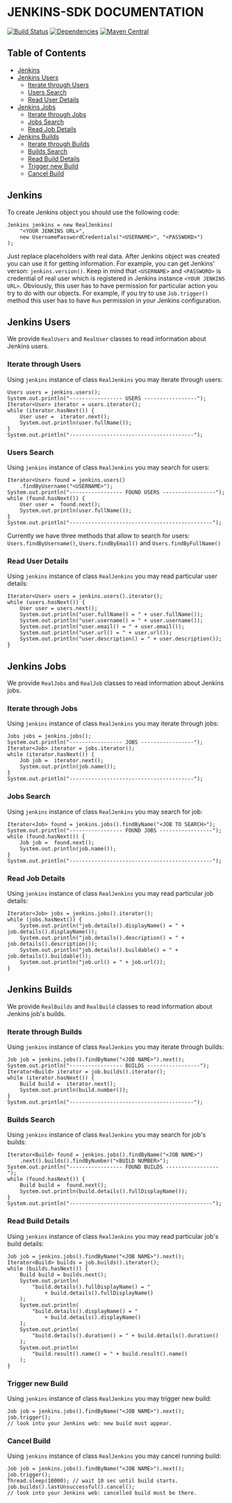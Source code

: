 # JENKINS-SDK DOCUMENTATION
[![Build Status](https://travis-ci.org/aistomin/jenkins-sdk.svg?branch=master)](https://travis-ci.org/aistomin/jenkins-sdk)
[![Dependencies](https://www.versioneye.com/user/projects/56b7e8d2f6e506003159ac3c/badge.svg?style=flat)](https://www.versioneye.com/user/projects/56b7e8d2f6e506003159ac3c)
[![Maven Central](https://maven-badges.herokuapp.com/maven-central/com.github.aistomin/jenkins-sdk/badge.svg)](https://maven-badges.herokuapp.com/maven-central/com.github.aistomin/jenkins-sdk)

## Table of Contents
* [Jenkins](#jenkins)  
* [Jenkins Users](#jenkins-users)  
    * [Iterate through Users](#iterate-through-users)
    * [Users Search](#users-search) 
    * [Read User Details](#read-user-details)
* [Jenkins Jobs](#jenkins-jobs)  
    * [Iterate through Jobs](#iterate-through-jobs)
    * [Jobs Search](#jobs-search) 
    * [Read Job Details](#read-job-details)
* [Jenkins Builds](#jenkins-builds)  
    * [Iterate through Builds](#iterate-through-builds)
    * [Builds Search](#builds-search) 
    * [Read Build Details](#read-build-details) 
    * [Trigger new Build](#trigger-new-build) 
    * [Cancel Build](#cancel-build)

## Jenkins
To create Jenkins object you should use the following code:
```
Jenkins jenkins = new RealJenkins(
    "<YOUR JENKINS URL>",
    new UsernamePasswordCredentials("<USERNAME>", "<PASSWORD>")
);
```
Just replace placeholders with real data.
After Jenkins object was created you can use it for getting information. For
example, you can get Jenkins' verson: ```jenkins.version()```.
Keep in mind that `<USERNAME>` and `<PASSWORD>` is credential of real user
which is registered in Jenkins instance `<YOUR JENKINS URL>`. Obviously, this
user has to have permission for particular action you try to do with our objects.
For example, if you try to use `Job.trigger()` method this user has to have `Run`
permission in your Jenkins configuration.

## Jenkins Users 
We provide ```RealUsers``` and ```RealUser``` classes to read information about
Jenkins users.

### Iterate through Users
Using ```jenkins``` instance of class ```RealJenkins``` you may iterate through
users:
```
Users users = jenkins.users();
System.out.println("----------------- USERS -----------------");
Iterator<User> iterator = users.iterator();
while (iterator.hasNext()) {
    User user =  iterator.next();
    System.out.println(user.fullName());
}
System.out.println("----------------------------------------");
```

### Users Search
Using ```jenkins``` instance of class ```RealJenkins``` you may search for
users:
```
Iterator<User> found = jenkins.users()
    .findByUsername("<USERNAME>");
System.out.println("----------------- FOUND USERS -----------------");
while (found.hasNext()) {
    User user =  found.next();
    System.out.println(user.fullName());
}
System.out.println("----------------------------------------------");
```
Currently we have three methods that allow to search for users:
`Users.findByUsername()`, `Users.findByEmail()` and `Users.findByFullName()`

### Read User Details
Using ```jenkins``` instance of class ```RealJenkins``` you may read particular
user details:
```
Iterator<User> users = jenkins.users().iterator();
while (users.hasNext()) {
    User user = users.next();
    System.out.println("user.fullName() = " + user.fullName());
    System.out.println("user.username() = " + user.username());
    System.out.println("user.email() = " + user.email());
    System.out.println("user.url() = " + user.url());
    System.out.println("user.description() = " + user.description());
}
```

## Jenkins Jobs 
We provide ```RealJobs``` and ```RealJob``` classes to read information about
Jenkins jobs.

### Iterate through Jobs
Using ```jenkins``` instance of class ```RealJenkins``` you may iterate through
jobs:
```
Jobs jobs = jenkins.jobs();
System.out.println("----------------- JOBS -----------------");
Iterator<Job> iterator = jobs.iterator();
while (iterator.hasNext()) {
    Job job =  iterator.next();
    System.out.println(job.name());
}
System.out.println("----------------------------------------");
```

### Jobs Search
Using ```jenkins``` instance of class ```RealJenkins``` you may search for
job:
```
Iterator<Job> found = jenkins.jobs().findByName("<JOB TO SEARCH>");
System.out.println("----------------- FOUND JOBS -----------------");
while (found.hasNext()) {
    Job job =  found.next();
    System.out.println(job.name());
}
System.out.println("----------------------------------------------");
```

### Read Job Details
Using ```jenkins``` instance of class ```RealJenkins``` you may read particular
job details:
```
Iterator<Job> jobs = jenkins.jobs().iterator();
while (jobs.hasNext()) {
    System.out.println("job.details().displayName() = " + job.details().displayName());
    System.out.println("job.details().description() = " + job.details().description());
    System.out.println("job.details().buildable() = " + job.details().buildable());
    System.out.println("job.url() = " + job.url());
}
```

## Jenkins Builds 
We provide ```RealBuilds``` and ```RealBuild``` classes to read information about
Jenkins job's builds.

### Iterate through Builds
Using ```jenkins``` instance of class ```RealJenkins``` you may iterate through
builds:
```
Job job = jenkins.jobs().findByName("<JOB NAME>").next();
System.out.println("----------------- BUILDS -----------------");
Iterator<Build> iterator = job.builds().iterator();
while (iterator.hasNext()) {
    Build build =  iterator.next();
    System.out.println(build.number());
}
System.out.println("----------------------------------------");
```

### Builds Search
Using ```jenkins``` instance of class ```RealJenkins``` you may search for
job's builds:
```
Iterator<Build> found = jenkins.jobs().findByName("<JOB NAME>")
    .next().builds().findByNumber("<BUILD NUMBER>");
System.out.println("----------------- FOUND BUILDS -----------------");
while (found.hasNext()) {
    Build build =  found.next();
    System.out.println(build.details().fullDisplayName());
}
System.out.println("----------------------------------------------");
```

### Read Build Details
Using ```jenkins``` instance of class ```RealJenkins``` you may read particular
job's build details:
```
Job job = jenkins.jobs().findByName("<JOB NAME>").next();
Iterator<Build> builds = job.builds().iterator();
while (builds.hasNext()) {
    Build build = builds.next();
    System.out.println(
        "build.details().fullDisplayName() = "
            + build.details().fullDisplayName()
    );
    System.out.println(
        "build.details().displayName() = "
            + build.details().displayName()
    );
    System.out.println(
        "build.details().duration() = " + build.details().duration()
    );
    System.out.println(
        "build.result().name() = " + build.result().name()
    );
}
```

### Trigger new Build
Using ```jenkins``` instance of class ```RealJenkins``` you may trigger new 
build:
```
Job job = jenkins.jobs().findByName("<JOB NAME>").next();
job.trigger();
// look into your Jenkins web: new build must appear.
```

### Cancel Build
Using ```jenkins``` instance of class ```RealJenkins``` you may cancel running 
build:
```
Job job = jenkins.jobs().findByName("<JOB NAME>").next();
job.trigger();
Thread.sleep(10000); // wait 10 sec until build starts.
job.builds().lastUnsuccessful().cancel();
// look into your Jenkins web: cancelled build must be there.
```